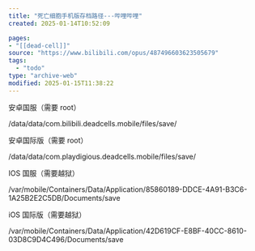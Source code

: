 ```yaml
---
title: "死亡细胞手机版存档路径---哔哩哔哩"
created: 2025-01-14T10:52:09

pages:
- "[[dead-cell]]"
source: "https://www.bilibili.com/opus/487496603623505679"
tags:
  - "todo"
type: "archive-web"
modified: 2025-01-15T11:38:22
---
```


安卓国服（需要 root）

/data/data/com.bilibili.deadcells.mobile/files/save/

安卓国际版（需要 root）

/data/data/com.playdigious.deadcells.mobile/files/save/

IOS 国服（需要越狱）

/var/mobile/Containers/Data/Application/85860189-DDCE-4A91-B3C6-1A25B2E2C5DB/Documents/save

iOS 国际版（需要越狱）

/var/mobile/Containers/Data/Application/42D619CF-E8BF-40CC-8610-03D8C9D4C496/Documents/save
